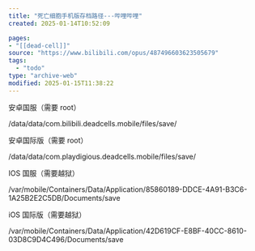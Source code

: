 ```yaml
---
title: "死亡细胞手机版存档路径---哔哩哔哩"
created: 2025-01-14T10:52:09

pages:
- "[[dead-cell]]"
source: "https://www.bilibili.com/opus/487496603623505679"
tags:
  - "todo"
type: "archive-web"
modified: 2025-01-15T11:38:22
---
```


安卓国服（需要 root）

/data/data/com.bilibili.deadcells.mobile/files/save/

安卓国际版（需要 root）

/data/data/com.playdigious.deadcells.mobile/files/save/

IOS 国服（需要越狱）

/var/mobile/Containers/Data/Application/85860189-DDCE-4A91-B3C6-1A25B2E2C5DB/Documents/save

iOS 国际版（需要越狱）

/var/mobile/Containers/Data/Application/42D619CF-E8BF-40CC-8610-03D8C9D4C496/Documents/save
